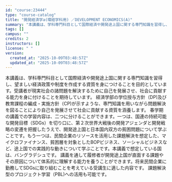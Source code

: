 ```yaml
---
id: "course:23444"
type: "course-catalog"
title: "開発経済学a(環経学科用) ／DEVELOPMENT ECONOMICS(A)"
summary: "本講義は、学科専門科目として国際経済や開発途上国に関する専門知識を習得し、望ましい経済政策や制度を作成する資質を身につけることを目的としています。受講者が現実社会の諸問題を解決するために自己を発展させ、社会に貢献する能力を身に付けることを期…"
tags: []
campus: ""
credits: 2
instructors: []
license: " "
version:
  created_at: "2025-10-09T03:48:57Z"
  updated_at: "2025-10-09T03:48:57Z"
---
```


本講義は、学科専門科目として国際経済や開発途上国に関する専門知識を習得し、望ましい経済政策や制度を作成する資質を身につけることを目的としています。受講者が現実社会の諸問題を解決するために自己を発展させ、社会に貢献する能力を身に付けることを期待しています。 経済学部の学位授与方針（DP)及び教育課程の編成・実施方針（CP)が示すような、専門知識を用いながら問題解決を図ることにより自己を発展させて社会に貢献する資質を涵養します。 春学期の講義での学習内容は、二つに分けることができます。一つは、国連の持続可能な開発目標（SDGs）を切り口に、第２次世界大戦後の開発アジェンダと開発戦略の変遷を把握したうえで、開発途上国と日本国内双方の貧困問題について学ぶことです。もう一つは、民間企業のリソースを活用した課題解決を想定した、マイクロファイナンス、貧困層を対象としたBOPビジネス、ソーシャルビジネスなど、途上国での実践的な動きについて学ぶことです。本講義で想定している国は、バングラデシュです。 講義を通して履修者が開発途上国が直面する課題やその原因について体系的に理解する能力を養うことができます。将来民間企業に勤務してSDGsに取り組むことを考えている受講生に適した内容です。 課題解決型のプロジェクト学習（PBL)への活用も可能です。
